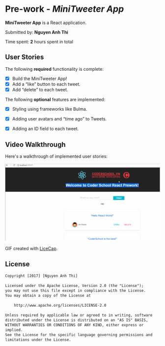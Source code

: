 # Pre-work - *MiniTweeter App*



**MiniTweeter App** is a React application.

Submitted by: **Nguyen Anh Thi**

Time spent: **2** hours spent in total


## User Stories

The following **required** functionality is complete:

* [x] Build the MiniTweeter App!
* [x] Add a “like” button to each tweet.
* [x] Add “delete” to each tweet.

The following **optional** features are implemented:

* [x] Styling using frameworks like Bulma. 
* [x] Adding user avatars and “time ago” to Tweets.
* [x] Adding an ID field to each tweet.


## Video Walkthrough 

Here's a walkthrough of implemented user stories:



![Video Walkthrough](Demo.gif)

GIF created with [LiceCap](http://www.cockos.com/licecap/).

## License

    Copyright [2017] [Nguyen Anh Thi]

    Licensed under the Apache License, Version 2.0 (the "License");
    you may not use this file except in compliance with the License.
    You may obtain a copy of the License at

        http://www.apache.org/licenses/LICENSE-2.0

    Unless required by applicable law or agreed to in writing, software
    distributed under the License is distributed on an "AS IS" BASIS,
    WITHOUT WARRANTIES OR CONDITIONS OF ANY KIND, either express or implied.
    See the License for the specific language governing permissions and
    limitations under the License.